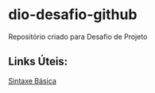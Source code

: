 # dio-desafio-github
Repositório criado para Desafio de Projeto
## Links Úteis:
[Sintaxe Básica](https://www.markdownguide.org/basic-syntax/)
